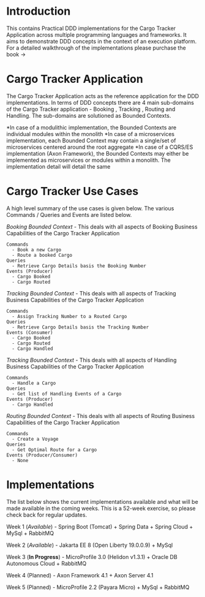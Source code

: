 # Introduction

This contains Practical DDD implementations for the Cargo Tracker Application across multiple programming languages and frameworks. It aims to demonstrate DDD concepts in the context of an execution platform. For a detailed walkthrough of the implementations please purchase the book -> 

# Cargo Tracker Application

The Cargo Tracker Application acts as the reference application for the DDD implementations. In terms of DDD concepts there are 4 main sub-domains of the Cargo Tracker application - Booking , Tracking , Routing and Handling. The sub-domains are solutioned as Bounded Contexts.

  *In case of a modulithic implementation, the Bounded Contexts are individual modules within the monolith
  *In case of a microservices implementation, each Bounded Context may contain a single/set of microservices centered around the root aggregate
  *In case of a CQRS/ES implementation (Axon Framework), the Bounded Contexts may either be implemented as microservices or modules within a monolith. The implementation detail will detail the same
  
 # Cargo Tracker Use Cases
  
  A high level summary of the use cases is given below. The various Commands / Queries and Events are listed below.
  
  *Booking Bounded Context* - This deals with all aspects of Booking Business Capabilities of the Cargo Tracker Application
  
    Commands
      - Book a new Cargo
      - Route a booked Cargo
    Queries
      - Retrieve Cargo Details basis the Booking Number
    Events (Producer)
      - Cargo Booked
      - Cargo Routed
  
  
  *Tracking Bounded Context* - This deals with all aspects of Tracking Business Capabilities of the Cargo Tracker Application
  
    Commands
      - Assign Tracking Number to a Routed Cargo
    Queries
      - Retrieve Cargo Details basis the Tracking Number
    Events (Consumer)
      - Cargo Booked
      - Cargo Routed
      - Cargo Handled
      
   *Tracking Bounded Context* - This deals with all aspects of Handling Business Capabilities of the Cargo Tracker Application
  
    Commands
      - Handle a Cargo
    Queries
      - Get list of Handling Events of a Cargo
    Events (Producer)
      - Cargo Handled
      
   *Routing Bounded Context* - This deals with all aspects of Routing Business Capabilities of the Cargo Tracker Application
  
    Commands
      - Create a Voyage
    Queries
      - Get Optimal Route for a Cargo
    Events (Producer/Consumer)
      - None

# Implementations

The list below shows the current implementations available and what will be made available in the coming weeks. This is a 52-week exercise, so please check back for regular updates. 

Week 1 (*Available*) - Spring Boot (Tomcat) + Spring Data + Spring Cloud + MySql + RabbitMQ 

Week 2 (*Available*) - Jakarta EE 8 (Open Liberty 19.0.0.9) + MySql

Week 3 (**In Progress**) - MicroProfile 3.0 (Helidon v1.3.1) + Oracle DB Autonomous Cloud + RabbitMQ

Week 4 (Planned) - Axon Framework 4.1  + Axon Server 4.1

Week 5 (Planned) - MicroProfile 2.2 (Payara Micro) + MySql + RabbitMQ



